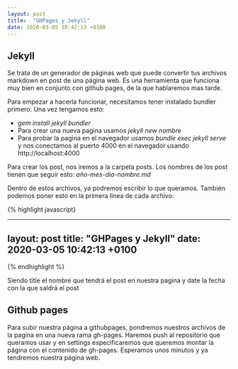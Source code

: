 ```yaml
---
layout: post
title:  "GHPages y Jekyll"
date: 2020-03-05 10:42:13 +0100
---
```



## Jekyll

Se trata de un generador de páginas web que puede convertir tus archivos markdown en post de una página web. Es una herramienta que funciona muy bien en conjunto con github pages, de la que hablaremos mas tarde.

Para empezar a hacerla funcionar, necesitamos tener instalado bundler primero. Una vez tengamos esto:

 - *gem install jekyll bundler*
 - Para crear una nueva pagina usamos *jekyll new nombre*
 - Para probar la pagina en el navegador usamos *bundle exec jekyll serve* y nos conectamos al puerto 4000 en el navegador usando http://localhost:4000

 Para crear los post, nos iremos a la carpeta posts. Los nombres de los post tienen que seguir esto: *año-mes-dia-nombre.md*

 Dentro de estos archivos, ya podremos escribir lo que queramos. También podemos poner esto en la primera linea de cada archivo:

 {% highlight javascript}

 ---
 layout: post
 title:  "GHPages y Jekyll"
 date: 2020-03-05 10:42:13 +0100
 ---

 {% endhighlight %}

 Siendo title el nombre que tendrá el post en nuestra pagina y date la fecha con la que saldrá el post


## Github pages

Para subir nuestra página a githubpages, pondremos nuestros archivos de la pagina en una nueva rama gh-pages. Haremos push al repositorio que queramos usar y en settings especificaremos que queremos montar la página con el contenido de gh-pages. Esperamos unos minutos y ya tendremos nuestra página web.
